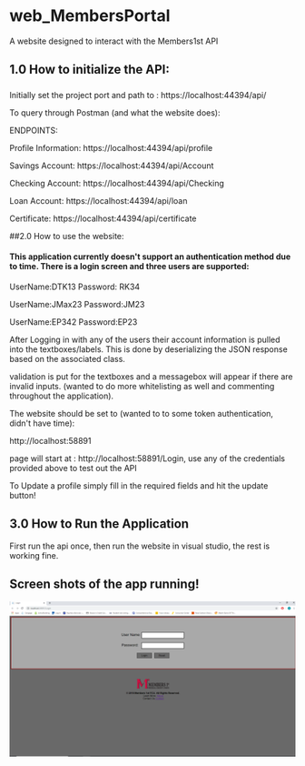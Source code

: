 # web_MembersPortal
A website designed to interact with the Members1st API

## 1.0 How to initialize the API:

##### 
Initially set the project port and path to : https://localhost:44394/api/

To query through Postman (and what the website does):


ENDPOINTS:

Profile Information: https://localhost:44394/api/profile

Savings Account: https://localhost:44394/api/Account

Checking Account: https://localhost:44394/api/Checking

Loan Account: https://localhost:44394/api/loan

Certificate: https://localhost:44394/api/certificate

##2.0 How to use the website:

#### This application currently doesn't support an authentication method due to time. There is a login screen and three users are supported:

UserName:DTK13 Password: RK34

UserName:JMax23	Password:JM23

UserName:EP342 Password:EP23

After Logging in with any of the users their account information is pulled into the textboxes/labels. This is done by deserializing the JSON response based on the associated class.

validation is put for the textboxes and a messagebox will appear if there are invalid inputs. (wanted to do more whitelisting as well and commenting throughout the application).

The website should be set to (wanted to to some token authentication, didn't have time):

http://localhost:58891

page will start at : http://localhost:58891/Login, use any of the credentials provided above to test out the API

To Update a profile simply fill in the required fields and hit the update button!

## 3.0 How to Run the Application

First run the api once, then run the website in visual studio, the rest is working fine.

## Screen shots of the app running!
![](images/LoginScreen.PNG)
